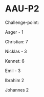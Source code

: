 # AAU-P2

Challenge-point:

Asger - 1

Christian: 7

Nicklas - 3

Kennet: 6

Emil - 3

Ibrahim  2

Johannes 2

